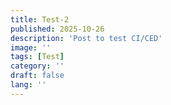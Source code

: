 ```yaml
---
title: Test-2
published: 2025-10-26
description: 'Post to test CI/CED'
image: ''
tags: [Test]
category: ''
draft: false 
lang: ''
---
```


